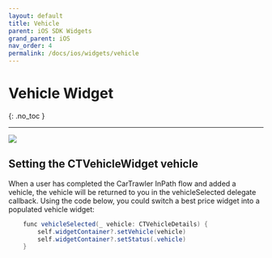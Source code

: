 ```yaml
---
layout: default
title: Vehicle
parent: iOS SDK Widgets
grand_parent: iOS
nav_order: 4
permalink: /docs/ios/widgets/vehicle
---
```


# Vehicle Widget

{: .no_toc }

---

<picture>
  <source media="(max-width: 799px)" srcset="/uploads/Pricing_Added_Generic_iOS.png">
  <source media="(min-width: 800px)" srcset="/uploads/Pricing_Added_Generic_iOS.png">
  <img src="/uploads/Pricing_Added_Generic_IOS.png_iOS">
</picture>

## Setting the CTVehicleWidget vehicle

When a user has completed the CarTrawler InPath flow and added a vehicle, the vehicle will be returned to you in the vehicleSelected delegate callback. Using the code below, you could switch a best price widget into a populated vehicle widget: 

```java  
    func vehicleSelected(_ vehicle: CTVehicleDetails) {
        self.widgetContainer?.setVehicle(vehicle)
        self.widgetContainer?.setStatus(.vehicle)
    }
```